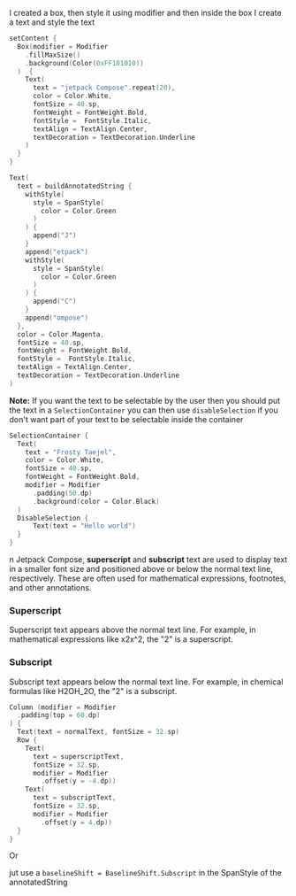 I created a box, then style it using modifier and then inside the box I create a text and style the text

```kotlin
setContent {  
  Box(modifier = Modifier  
    .fillMaxSize()  
    .background(Color(0xFF101010))  
  )  {  
    Text(  
      text = "jetpack Compose".repeat(20),  
      color = Color.White,  
      fontSize = 40.sp,  
      fontWeight = FontWeight.Bold,  
      fontStyle =  FontStyle.Italic,  
      textAlign = TextAlign.Center,  
      textDecoration = TextDecoration.Underline  
    )  
  }  
}
```



```kotlin
Text(  
  text = buildAnnotatedString {   
	withStyle(  
      style = SpanStyle(  
        color = Color.Green  
      )  
    ) {  
      append("J")  
    }  
    append("etpack")  
    withStyle(  
      style = SpanStyle(  
        color = Color.Green  
      )  
    ) {  
      append("C")  
    }  
    append("ompose")  
  },  
  color = Color.Magenta,  
  fontSize = 40.sp,  
  fontWeight = FontWeight.Bold,  
  fontStyle =  FontStyle.Italic,  
  textAlign = TextAlign.Center,  
  textDecoration = TextDecoration.Underline  
)
```



**Note:** If you want the text to be selectable by the user then you should put the text in a `SelectionContainer`
you can then use `disableSelection` if you don't want part of your text to be selectable inside the container

```kotlin
SelectionContainer {  
  Text(  
    text = "Frosty Taejel",  
    color = Color.White,  
    fontSize = 40.sp,  
    fontWeight = FontWeight.Bold,  
    modifier = Modifier  
      .padding(50.dp)  
      .background(color = Color.Black)  
  )  
  DisableSelection {
	  Text(text = "Hello world")
  }
}
```


n Jetpack Compose, **superscript** and **subscript** text are used to display text in a smaller font size and positioned above or below the normal text line, respectively. These are often used for mathematical expressions, footnotes, and other annotations.

### **Superscript**

Superscript text appears above the normal text line. For example, in mathematical expressions like x2x^2, the "2" is a superscript.

### **Subscript**

Subscript text appears below the normal text line. For example, in chemical formulas like H2OH_2O, the "2" is a subscript.

```kotlin
Column (modifier = Modifier  
  .padding(top = 60.dp)  
) {  
  Text(text = normalText, fontSize = 32.sp)  
  Row {  
    Text(  
      text = superscriptText,  
      fontSize = 32.sp,  
      modifier = Modifier  
        .offset(y = -4.dp))  
    Text(  
      text = subscriptText,  
      fontSize = 32.sp,  
      modifier = Modifier  
        .offset(y = 4.dp))  
  }  
}
```

Or 

jut use a `baselineShift = BaselineShift.Subscript` in the SpanStyle of the annotatedString
